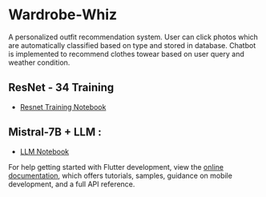# Wardrobe-Whiz

A personalized outfit recommendation system. User can click photos which are automatically classified based on type and stored in database.
Chatbot is implemented to recommend clothes towear based on user query and weather condition.

## ResNet - 34 Training

- [Resnet Training Notebook ](https://colab.research.google.com/drive/1ppbmiK5Ad0F8EBXEayFyJM6c5MbPaKLM?usp=sharing&authuser=3#scrollTo=b4GJyUXZbbB-)

## Mistral-7B + LLM :
- [LLM Notebook](https://colab.research.google.com/drive/1JEEj-dSp1ZiHY-M0T2YG1qKV7EjEfaff?usp=sharing)

For help getting started with Flutter development, view the
[online documentation](https://docs.flutter.dev/), which offers tutorials,
samples, guidance on mobile development, and a full API reference.
